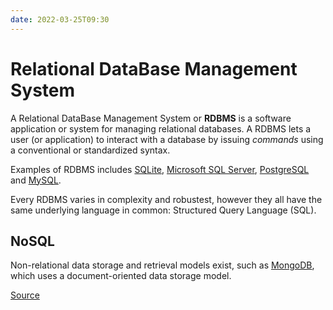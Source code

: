 ```yaml
---
date: 2022-03-25T09:30
---
```


Relational DataBase Management System
=====================================

A Relational DataBase Management System or **RDBMS** is a software
application or system for managing relational databases. A RDBMS lets a
user (or application) to interact with a database by issuing *commands*
using a conventional or standardized syntax.

Examples of RDBMS includes [SQLite](https://www.sqlite.org/index.html),
[Microsoft SQL
Server](https://www.microsoft.com/en-us/sql-server/sql-server-downloads),
[PostgreSQL](https://www.postgresql.org/) and
[MySQL](https://www.mysql.com/).

Every RDBMS varies in complexity and robustest, however they all have
the same underlying language in common: Structured Query Language (SQL).

NoSQL
-----

Non-relational data storage and retrieval models exist, such as
[MongoDB](https://www.mongodb.com/), which uses a document-oriented data
storage model.

[Source](https://launchschool.com/books/sql/read/introduction)
